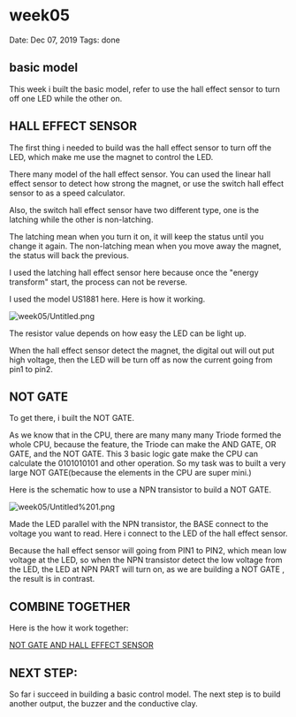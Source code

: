 # week05

Date: Dec 07, 2019
Tags: done

## basic model

This week i built the basic model, refer to use the hall effect sensor to turn off one LED while the other on.

## HALL EFFECT SENSOR

The first thing i needed to build was the hall effect sensor to turn off the LED, which make me use the magnet to control the LED.

There many model of the hall effect sensor. You can used the linear hall effect sensor to detect how strong the magnet, or use the switch hall effect sensor to as a speed calculator.

Also, the switch hall effect sensor have two different type, one is the latching while the other is non-latching.

The latching mean when you turn it on, it will keep the status until  you change it again. The non-latching mean when you move away the magnet, the status will back the previous.

I used the latching hall effect sensor here because once the "energy transform" start, the process can not be reverse.

I used the model US1881 here. Here is how it working.

![week05/Untitled.png](week05/Untitled.png)

The resistor value depends on how easy the LED can be light up.

When the hall effect sensor detect the magnet, the digital out will out put high voltage, then the LED will be turn off as now the current going from pin1 to pin2.

## NOT GATE

To get there, i built the NOT GATE.

As we know that in the CPU, there are many many many Triode formed the whole CPU, because the feature, the Triode can make the AND GATE, OR GATE, and the NOT GATE. This 3 basic logic gate make the CPU can calculate the 0101010101 and other operation. So my task was to built a very large NOT GATE(because the elements in the CPU are super mini.)

Here is the schematic how to use a NPN transistor to build a NOT GATE.

![week05/Untitled%201.png](week05/Untitled%201.png)

Made the LED parallel with the NPN transistor, the BASE connect to the voltage you want to read. Here i connect to the LED of the hall effect sensor.

Because the hall effect sensor will going from PIN1 to PIN2, which mean low voltage at the LED, so when the NPN transistor detect the low voltage from the LED, the LED at NPN PART will turn on, as we are building a NOT GATE , the result is in contrast.

## COMBINE TOGETHER

Here is the how it work together:

[NOT GATE AND HALL EFFECT SENSOR](https://vimeo.com/user92504253/review/385122551/b3411e069e)

## NEXT STEP:

So far i succeed in building a basic control model. The next step is to build another output, the buzzer and the conductive clay.